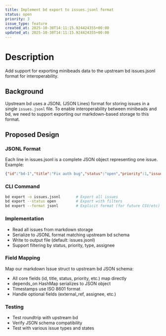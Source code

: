 ```yaml
---
title: Implement bd export to issues.jsonl format
status: open
priority: 3
issue_type: feature
created_at: 2025-10-30T14:11:15.924424355+00:00
updated_at: 2025-10-30T14:11:15.924424355+00:00
---
```


# Description

Add support for exporting minibeads data to the upstream bd issues.jsonl format for interoperability.

## Background
Upstream bd uses a JSONL (JSON Lines) format for storing issues in a single `issues.jsonl` file. To enable interoperability between minibeads and bd, we need to support exporting our markdown-based storage to this format.

## Proposed Design

### JSONL Format
Each line in issues.jsonl is a complete JSON object representing one issue. Example:
```json
{"id":"bd-1","title":"Fix auth bug","status":"open","priority":1,"issue_type":"bug","created_at":"2025-10-30T10:00:00Z","updated_at":"2025-10-30T10:00:00Z","depends_on":{"bd-2":"blocks"}}
```

### CLI Command
```bash
bd export -o issues.jsonl       # Export all issues
bd export --status open         # Export with filters
bd export --format jsonl        # Explicit format (for future CSV/etc)
```

### Implementation
- Read all issues from markdown storage
- Serialize to JSONL format matching upstream bd schema
- Write to output file (default: issues.jsonl)
- Support filtering by status, priority, type, assignee

### Field Mapping
Map our markdown Issue struct to upstream bd JSON schema:
- All core fields (id, title, status, priority, etc.) map directly
- depends_on HashMap serializes to JSON object
- Timestamps use ISO 8601 format
- Handle optional fields (external_ref, assignee, etc.)

### Testing
- Test roundtrip with upstream bd
- Verify JSON schema compatibility
- Test with various issue types and states

